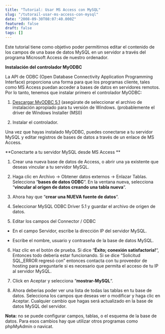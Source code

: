 ```yaml
---
title: "Tutorial: Usar MS Access con MySQL"
slug: "/tutorail-usar-ms-access-con-mysql"
date: "2008-09-30T08:07:40.000Z"
featured: false
draft: false
tags: []
---
```



Este tutorial tiene como objetivo poder permitirnos editar el contenido de los campos de una base de datos MySQL en un servidor a través del programa Microsoft Access de nuestro ordenador.

**Instalación del controlador MyODBC**

La API de ODBC (Open Database Connectivity Application Programming Interface) proporciona una forma para que los programas cliente, tales como MS Access puedan acceder a bases de datos en servidores remotos. Por lo tanto, tenemos que instalar primero el controlador MyODBC:

1. [Descargar MyODBC 5.1](http://dev.mysql.com/downloads/connector/odbc/5.1.html) (asegúrate de seleccionar el archivo de instalación apropiado para tu versión de Windows. (probablemente el driver de Windows Installer (MSI))

2. Instalar el controlador.

Una vez que hayas instalado MyODBC, puedes conectarse a tu servidor MySQL y editar registros de bases de datos a través de un enlace de MS Access.

**Conectarte a tu servidor MySQL desde MS Access **

1. Crear una nueva base de datos de Access, o abrir una ya existente que deseas vincular a tu servidor MySQL.

2. Haga clic en Archivo -> Obtener datos externos -> Enlazar Tablas. Selecciona “**bases de datos ODBC**“. En la ventana nueva, selecciona “**vincular al origen de datos creando una tabla nueva**“.

3. Ahora hay que “**crear una NUEVA fuente de datos**“.

4. Seleccionar MySQL ODBC Driver 5.1 y guardar el archivo de origen de datos.

5. Editar los campos del Connector / ODBC

* En el campo Servidor, escribe la dirección IP del servidor MySQL.

* Escribe el nombre, usuario y contraseña de la base de datos MySQL.

6. Haz clic en el botón de prueba. Si dice “**Éxito; conexión satisfactoria!**“, Entonces todo debería estar funcionando. Si se dice “Solicitud SQL_ERROR regresó con” entonces contacta con tu proveedor de hosting para preguntarle si es necesario que permita el acceso de tu IP al servidor MySQL.

7. Click en Aceptar y selecciona “**mostrar-MySQL**“.

8. Ahora deberias poder ver una lista de todas las tablas en tu base de datos. Selecciona los campos que deseas ver o modificar y haga clic en Aceptar. Cualquier cambio que hagas será actualizado en la base de datos MySQL del servidor.

**Nota:** no se puede configurar campos, tablas, o el esquema de la base de datos. Para esos cambios hay que utilizar otros programas como phpMyAdmin o navicat.



